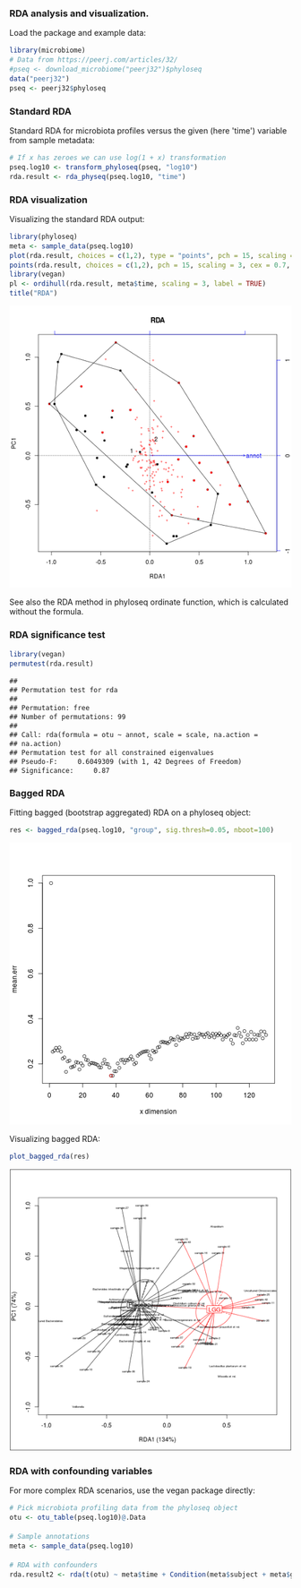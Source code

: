 ### RDA analysis and visualization. 

Load the package and example data:


```r
library(microbiome)
# Data from https://peerj.com/articles/32/
#pseq <- download_microbiome("peerj32")$phyloseq
data("peerj32")
pseq <- peerj32$phyloseq
```

### Standard RDA 

Standard RDA for microbiota profiles versus the given (here 'time')
variable from sample metadata:


```r
# If x has zeroes we can use log(1 + x) transformation
pseq.log10 <- transform_phyloseq(pseq, "log10")
rda.result <- rda_physeq(pseq.log10, "time")
```

### RDA visualization

Visualizing the standard RDA output:


```r
library(phyloseq)
meta <- sample_data(pseq.log10)
plot(rda.result, choices = c(1,2), type = "points", pch = 15, scaling = 3, cex = 0.7, col = meta$time)
points(rda.result, choices = c(1,2), pch = 15, scaling = 3, cex = 0.7, col = meta$time)
library(vegan)
pl <- ordihull(rda.result, meta$time, scaling = 3, label = TRUE)
title("RDA")
```

![plot of chunk rda4](figure/rda4-1.png)

See also the RDA method in phyloseq ordinate function, which is calculated without the formula.


### RDA significance test


```r
library(vegan)
permutest(rda.result) 
```

```
## 
## Permutation test for rda 
## 
## Permutation: free
## Number of permutations: 99
##  
## Call: rda(formula = otu ~ annot, scale = scale, na.action =
## na.action)
## Permutation test for all constrained eigenvalues
## Pseudo-F:	 0.6049309 (with 1, 42 Degrees of Freedom)
## Significance:	 0.87
```

### Bagged RDA

Fitting bagged (bootstrap aggregated) RDA on a phyloseq object:


```r
res <- bagged_rda(pseq.log10, "group", sig.thresh=0.05, nboot=100)
```

![plot of chunk rda5](figure/rda5-1.png)

Visualizing bagged RDA:


```r
plot_bagged_rda(res)
```

![plot of chunk rda6](figure/rda6-1.png)


### RDA with confounding variables 

For more complex RDA scenarios, use the vegan package directly:


```r
# Pick microbiota profiling data from the phyloseq object
otu <- otu_table(pseq.log10)@.Data

# Sample annotations
meta <- sample_data(pseq.log10)

# RDA with confounders
rda.result2 <- rda(t(otu) ~ meta$time + Condition(meta$subject + meta$gender))
```



